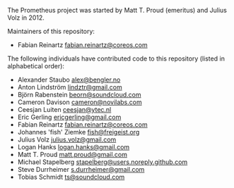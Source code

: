 The Prometheus project was started by Matt T. Proud (emeritus) and
Julius Volz in 2012.

Maintainers of this repository:

* Fabian Reinartz <fabian.reinartz@coreos.com>

The following individuals have contributed code to this repository
(listed in alphabetical order):

* Alexander Staubo <alex@bengler.no>
* Anton Lindström <lindztr@gmail.com>
* Björn Rabenstein <beorn@soundcloud.com>
* Cameron Davison <cameron@novilabs.com>
* Ceesjan Luiten <ceesjan@ytec.nl>
* Eric Gerling <ericgerling@gmail.com>
* Fabian Reinartz <fabian.reinartz@coreos.com>
* Johannes 'fish' Ziemke <fish@freigeist.org>
* Julius Volz <julius.volz@gmail.com>
* Logan Hanks <logan.hanks@gmail.com>
* Matt T. Proud <matt.proud@gmail.com>
* Michael Stapelberg <stapelberg@users.noreply.github.com>
* Steve Durrheimer <s.durrheimer@gmail.com>
* Tobias Schmidt <ts@soundcloud.com>
